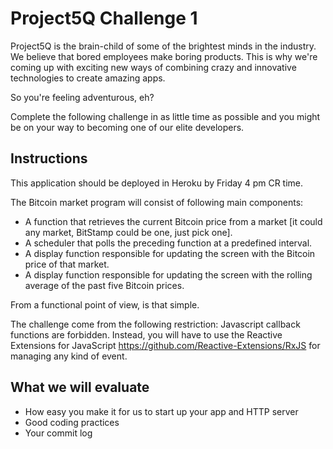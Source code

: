 # Project5Q Challenge 1

Project5Q is the brain-child of some of the brightest minds in the industry. We believe that bored employees make boring products. This is why we're coming up with exciting new ways of combining crazy and innovative technologies to create amazing apps. 

So you're feeling adventurous, eh?

Complete the following challenge in as little time as possible and you might be on your way to becoming one of our elite developers.

## Instructions

This application should be deployed in Heroku by Friday 4 pm CR time.

The Bitcoin market program will consist of following main components:

* A function that retrieves the current Bitcoin price from a market [it could any market, BitStamp could be one, just pick one].
* A scheduler that polls the preceding function at a predefined interval.
* A display function responsible for updating the screen with the Bitcoin price of that market.
* A display function responsible for updating the screen with the rolling average of the past five Bitcoin prices.

From a functional point of view, is that simple.

The challenge come from the following restriction: Javascript callback functions are forbidden. Instead, you will have to use the Reactive Extensions for JavaScript https://github.com/Reactive-Extensions/RxJS for managing any kind of event.

## What we will evaluate

* How easy you make it for us to start up your app and HTTP server
* Good coding practices
* Your commit log

